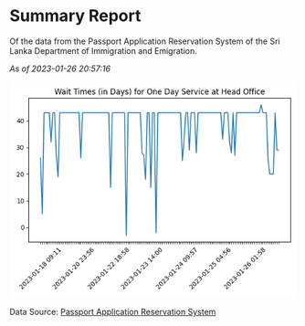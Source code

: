 # Summary Report

Of the data from the Passport Application Reservation System of the Sri Lanka Department of Immigration and Emigration.

*As of 2023-01-26 20:57:16*

![Wait Time Chart](summary.wait_time_chart.png)

Data Source: [Passport Application Reservation System](https://eservices.immigration.gov.lk:8443/appointment/pages/reservationApplication.xhtml)